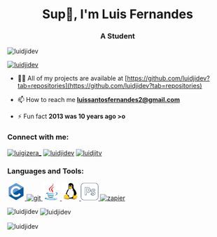 <h1 align="center">Sup👋, I'm Luis Fernandes</h1>
<h3 align="center">A Student</h3>

<p align="left"> <img src="https://komarev.com/ghpvc/?username=luidjidev&label=Profile%20views&color=0e75b6&style=flat" alt="luidjidev" /> </p>

<p align="left"> <a href="https://github.com/ryo-ma/github-profile-trophy"><img src="https://github-profile-trophy.vercel.app/?username=luidjidev" alt="luidjidev" /></a> </p>

- 👨‍💻 All of my projects are available at [https://github.com/luidjidev?tab=repositories](https://github.com/luidjidev?tab=repositories)

- 📫 How to reach me **luissantosfernandes2@gmail.com**

- ⚡ Fun fact **2013 was 10 years ago >o**

<h3 align="left">Connect with me:</h3>
<p align="left">
<a href="https://twitter.com/luigizera_" target="blank"><img align="center" src="https://raw.githubusercontent.com/rahuldkjain/github-profile-readme-generator/master/src/images/icons/Social/twitter.svg" alt="luigizera_" height="30" width="40" /></a>
<a href="https://linkedin.com/in/luidjidev" target="blank"><img align="center" src="https://raw.githubusercontent.com/rahuldkjain/github-profile-readme-generator/master/src/images/icons/Social/linked-in-alt.svg" alt="luidjidev" height="30" width="40" /></a>
<a href="https://instagram.com/luidjitv" target="blank"><img align="center" src="https://raw.githubusercontent.com/rahuldkjain/github-profile-readme-generator/master/src/images/icons/Social/instagram.svg" alt="luidjitv" height="30" width="40" /></a>
</p>

<h3 align="left">Languages and Tools:</h3>
<p align="left"> <a href="https://www.cprogramming.com/" target="_blank" rel="noreferrer"> <img src="https://raw.githubusercontent.com/devicons/devicon/master/icons/c/c-original.svg" alt="c" width="40" height="40"/> </a> <a href="https://git-scm.com/" target="_blank" rel="noreferrer"> <img src="https://www.vectorlogo.zone/logos/git-scm/git-scm-icon.svg" alt="git" width="40" height="40"/> </a> <a href="https://www.java.com" target="_blank" rel="noreferrer"> <img src="https://raw.githubusercontent.com/devicons/devicon/master/icons/java/java-original.svg" alt="java" width="40" height="40"/> </a> <a href="https://www.linux.org/" target="_blank" rel="noreferrer"> <img src="https://raw.githubusercontent.com/devicons/devicon/master/icons/linux/linux-original.svg" alt="linux" width="40" height="40"/> </a> <a href="https://www.photoshop.com/en" target="_blank" rel="noreferrer"> <img src="https://raw.githubusercontent.com/devicons/devicon/master/icons/photoshop/photoshop-line.svg" alt="photoshop" width="40" height="40"/> </a> <a href="https://zapier.com" target="_blank" rel="noreferrer"> <img src="https://www.vectorlogo.zone/logos/zapier/zapier-icon.svg" alt="zapier" width="40" height="40"/> </a> </p>

<p><img align="left" src="https://github-readme-stats.vercel.app/api/top-langs?username=luidjidev&show_icons=true&locale=en&layout=compact" alt="luidjidev" /></p>

<p>&nbsp;<img align="center" src="https://github-readme-stats.vercel.app/api?username=luidjidev&show_icons=true&locale=en" alt="luidjidev" /></p>

<p><img align="center" src="https://github-readme-streak-stats.herokuapp.com/?user=luidjidev&" alt="luidjidev" /></p>
